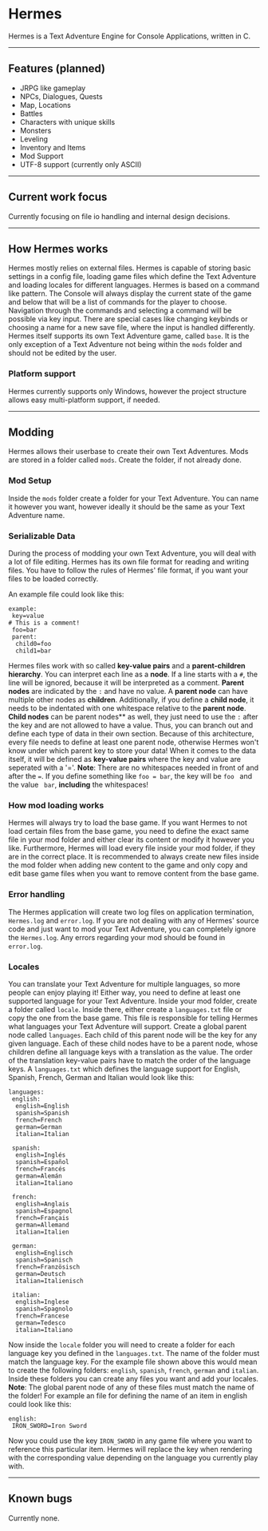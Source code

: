 # Hermes
Hermes is a Text Adventure Engine for Console Applications, written in C.

***

## Features (planned)

* JRPG like gameplay
* NPCs, Dialogues, Quests
* Map, Locations
* Battles
* Characters with unique skills
* Monsters
* Leveling
* Inventory and Items
* Mod Support
* UTF-8 support (currently only ASCII)

***

## Current work focus
Currently focusing on file io handling and internal design decisions.

***

## How Hermes works
Hermes mostly relies on external files. Hermes is capable of storing basic settings in a config file, loading game files which define the Text Adventure and loading locales for different languages. Hermes is based on a command like pattern. The Console will always display the current state of the game and below that will be a list of commands for the player to choose. Navigation through the commands and selecting a command will be possible via key input. There are special cases like changing keybinds or choosing a name for a new save file, where the input is handled differently. Hermes itself supports its own Text Adventure game, called `base`. It is the only exception of a Text Adventure not being within the `mods` folder and should not be edited by the user.

### Platform support
Hermes currently supports only Windows, however the project structure allows easy multi-platform support, if needed.

***

## Modding
Hermes allows their userbase to create their own Text Adventures. Mods are stored in a folder called `mods`. Create the folder, if not already done.

### Mod Setup
Inside the `mods` folder create a folder for your Text Adventure. You can name it however you want, however ideally it should be the same as your Text Adventure name. 

### Serializable Data
During the process of modding your own Text Adventure, you will deal with a lot of file editing. Hermes has its own file format for reading and writing files. You have to follow the rules of Hermes' file format, if you want your files to be loaded correctly.

An example file could look like this:
```
example:
 key=value
# This is a comment!
 foo=bar
 parent:
  child0=foo
  child1=bar
```

Hermes files work with so called **key-value pairs** and a **parent-children hierarchy**. You can interpret each line as a **node**. If a line starts with a `#`, the line will be ignored, because it will be interpreted as a comment. **Parent nodes** are indicated by the `:` and have no value. A **parent node** can have multiple other nodes as **children**. Additionally, if you define a **child node**, it needs to be indentated with one whitespace relative to the **parent node**. **Child nodes** can be parent nodes** as well, they just need to use the `:` after the key and are not allowed to have a value. Thus, you can branch out and define each type of data in their own section. Because of this architecture, every file needs to define at least one parent node, otherwise Hermes won't know under which parent key to store your data! When it comes to the data itself, it will be defined as **key-value pairs** where the key and value are seperated with a '='. **Note**: There are no whitespaces needed in front of and after the `=`. If you define something like `foo = bar`, the key will be `foo ` and the value ` bar`, **including** the whitespaces!

### How mod loading works
Hermes will always try to load the base game. If you want Hermes to not load certain files from the base game, you need to define the exact same file in your mod folder and either clear its content or modify it however you like. Furthermore, Hermes will load every file inside your mod folder, if they are in the correct place. It is recommended to always create new files inside the mod folder when adding new content to the game and only copy and edit base game files when you want to remove content from the base game.

### Error handling
The Hermes application will create two log files on application termination, `Hermes.log` and `error.log`. If you are not dealing with any of Hermes' source code and just want to mod your Text Adventure, you can completely ignore the `Hermes.log`. Any errors regarding your mod should be found in `error.log`.

### Locales
You can translate your Text Adventure for multiple languages, so more people can enjoy playing it! Either way, you need to define at least one supported language for your Text Adventure. Inside your mod folder, create a folder called `locale`. Inside there, either create a `languages.txt` file or copy the one from the base game. This file is responsible for telling Hermes what languages your Text Adventure will support. Create a global parent node called `languages`. Each child of this parent node will be the key for any given language. Each of these child nodes have to be a parent node, whose children define all language keys with a translation as the value. The order of the translation key-value pairs have to match the order of the language keys. A `languages.txt` which defines the language support for English, Spanish, French, German and Italian would look like this:
```
languages:
 english:
  english=English
  spanish=Spanish
  french=French
  german=German
  italian=Italian
  
 spanish:
  english=Inglés
  spanish=Español
  french=Francés
  german=Alemán
  italian=Italiano
  
 french:
  english=Anglais
  spanish=Espagnol
  french=Français
  german=Allemand
  italian=Italien
  
 german:
  english=Englisch
  spanish=Spanisch
  french=Französisch
  german=Deutsch
  italian=Italienisch
  
 italian:
  english=Inglese
  spanish=Spagnolo
  french=Francese
  german=Tedesco
  italian=Italiano
```

Now inside the `locale` folder you will need to create a folder for each language key you defined in the `languages.txt`. The name of the folder must match the language key. For the example file shown above this would mean to create the following folders: `english`, `spanish`, `french`, `german` and `italian`. Inside these folders you can create any files you want and add your locales. **Note**: The global parent node of any of these files must match the name of the folder! For example an file for defining the name of an item in english could look like this:
```
english:
 IRON_SWORD=Iron Sword
```
Now you could use the key `IRON_SWORD` in any game file where you want to reference this particular item. Hermes will replace the key when rendering with the corresponding value depending on the language you currently play with.

***

## Known bugs
Currently none.
